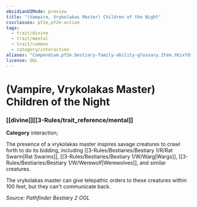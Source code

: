 ```yaml
---
obsidianUIMode: preview
title: "(Vampire, Vrykolakas Master) Children of the Night"
cssclasses: pf2e,pf2e-action
tags:
  - trait/divine
  - trait/mental
  - trait/common
  - category/interaction
aliases: "Compendium.pf2e.bestiary-family-ability-glossary.Item.tKixfds07IRH2nnh"
license: OGL
---
```

# (Vampire, Vrykolakas Master) Children of the Night

### [[divine]][[3-Rules/trait_reference/mental]]

**Category** interaction; 




The presence of a vrykolakas master inspires savage creatures to crawl forth to do its bidding, including [[3-Rules/Bestiaries/Bestiary 1/R/Rat Swarm|Rat Swarms]], [[3-Rules/Bestiaries/Bestiary 1/W/Warg|Wargs]], [[3-Rules/Bestiaries/Bestiary 1/W/Werewolf|Werewolves]], and similar creatures.

The vrykolakas master can give telepathic orders to these creatures within 100 feet, but they can't communicate back.

*Source: Pathfinder Bestiary 2*
*OGL*